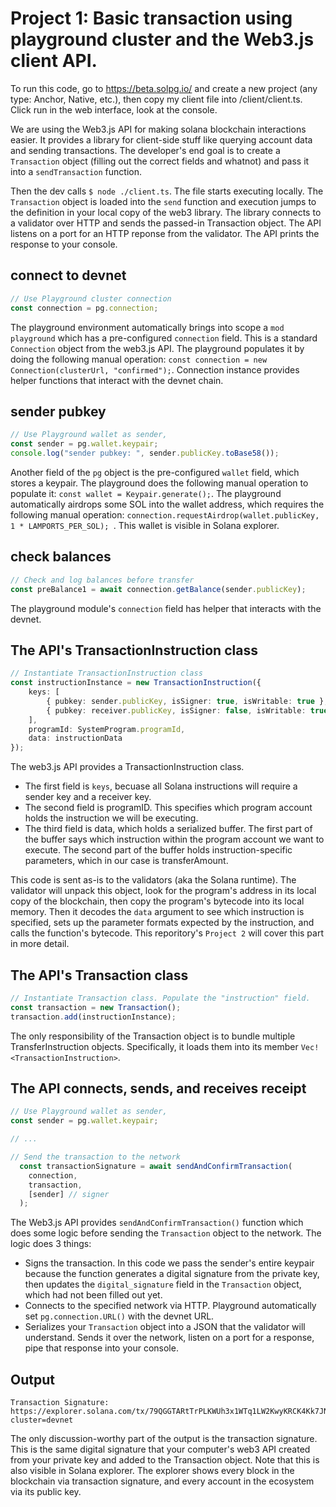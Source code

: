 # Project 1: Basic transaction using playground cluster and the Web3.js client API.

To run this code, go to https://beta.solpg.io/ and create a new project (any type: Anchor, Native, etc.), then copy my client file into /client/client.ts. Click run in the web interface, look at the console.

We are using the Web3.js API for making solana blockchain interactions easier. It provides a library for client-side stuff like querying account data and sending transactions. The developer's end goal is to create a `Transaction` object (filling out the correct fields and whatnot) and pass it into a `sendTransaction` function. 

Then the dev calls `$ node ./client.ts`. The file starts executing locally. The `Transaction` object is loaded into the `send` function and execution jumps to the definition in your local copy of the web3 library. The library connects to a validator over HTTP and sends the passed-in Transaction object. The API listens on a port for an HTTP reponse from the validator. The API prints the response to your console.

## connect to devnet
```ts
// Use Playground cluster connection
const connection = pg.connection;
```
The playground environment automatically brings into scope a ```mod playground``` which has a pre-configured ```connection``` field. This is a standard ```Connection``` object from the web3.js API. The playground populates it by doing the following manual operation: ```const connection = new Connection(clusterUrl, "confirmed");```. Connection instance provides helper functions that interact with the devnet chain.

## sender pubkey
```ts
// Use Playground wallet as sender, 
const sender = pg.wallet.keypair;
console.log("sender pubkey: ", sender.publicKey.toBase58());
```
Another field of the ```pg``` object is the pre-configured ```wallet``` field, which stores a keypair. The playground does the following manual operation to populate it: ```const wallet = Keypair.generate();```. The playground automatically airdrops some SOL into the wallet address, which requires the following manual operation: ```connection.requestAirdrop(wallet.publicKey, 1 * LAMPORTS_PER_SOL); ```. This wallet is visible in Solana explorer.

## check balances
```ts
// Check and log balances before transfer
const preBalance1 = await connection.getBalance(sender.publicKey);
```
The playground module's ```connection``` field has helper that interacts with the devnet.

## The API's TransactionInstruction class
```ts
// Instantiate TransactionInstruction class
const instructionInstance = new TransactionInstruction({
    keys: [
        { pubkey: sender.publicKey, isSigner: true, isWritable: true },
        { pubkey: receiver.publicKey, isSigner: false, isWritable: true }
    ],
    programId: SystemProgram.programId,
    data: instructionData
});
```
The web3.js API provides a TransactionInstruction class. 
- The first field is `keys`, becuase all Solana instructions will require a sender key and a receiver key. 
- The second field is programID. This specifies which program account holds the instruction we will be executing.
- The third field is data, which holds a serialized buffer. The first part of the buffer says which instruction within the program account we want to execute. The second part of the buffer holds instruction-specific parameters, which in our case is transferAmount.

This code is sent as-is to the validators (aka the Solana runtime). The validator will unpack this object, look for the program's address in its local copy of the blockchain, then copy the program's bytecode into its local memory. Then it decodes the ```data``` argument to see which instruction is specified, sets up the parameter formats expected by the instruction, and calls the function's bytecode. This reporitory's ```Project 2``` will cover this part in more detail.

## The API's Transaction class
```ts
// Instantiate Transaction class. Populate the "instruction" field.
const transaction = new Transaction();
transaction.add(instructionInstance);
```
The only responsibility of the Transaction object is to bundle multiple TransferInstruction objects. Specifically, it loads them into its member `Vec!<TransactionInstruction>`. 

## The API connects, sends, and receives receipt
```ts
// Use Playground wallet as sender, 
const sender = pg.wallet.keypair;

// ...

// Send the transaction to the network
  const transactionSignature = await sendAndConfirmTransaction(
    connection,
    transaction,
    [sender] // signer
  );
```
The Web3.js API provides ```sendAndConfirmTransaction()``` function which does some logic before sending the `Transaction` object to the network. The logic does 3 things:
- Signs the transaction. In this code we pass the sender's entire keypair because the function generates a digital signature from the private key, then updates the ```digital_signature``` field in the `Transaction` object, which had not been filled out yet. 
- Connects to the specified network via HTTP. Playground automatically set `pg.connection.URL()` with the devnet URL. 
- Serializes your `Transaction` object into a JSON that the validator will understand. Sends it over the network, listen on a port for a response, pipe that response into your console.

## Output
```
Transaction Signature: https://explorer.solana.com/tx/79QGGTARtTrPLKWUh3x1WTq1LW2KwyKRCK4Kk7JNkHeRg5RVyfj447QuVPK7hFa7XsYHi9ffX5Zkz7Jp6A2qD2j?cluster=devnet
```
The only discussion-worthy part of the output is the transaction signature. This is the same digital signature that your computer's web3 API created from your private key and added to the Transaction object. 
Note that this is also visible in Solana explorer. The explorer shows every block in the blockchain via transaction signature, and every account in the ecosystem via its public key.